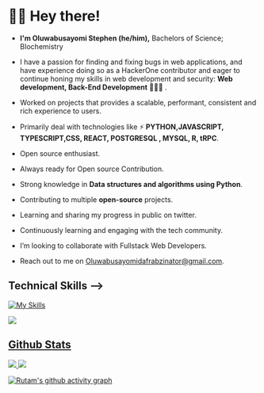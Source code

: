 <!-- This is Header -->
<h1>🙋‍♂️ Hey there! </h1>

<!-- Introduction -->

- <b> I'm Oluwabusayomi Stephen (he/him),</b> Bachelors of Science; BIochemistry

- I have a passion for finding and fixing bugs in web applications, and have experience doing so as a HackerOne contributor and eager to continue honing my skills in web development and security: **Web development, Back-End Development** 👩🏻‍💻 . 

- Worked on projects that provides a scalable, performant, consistent and rich experience to users. 

- Primarily deal with technologies like ⚡ **PYTHON,JAVASCRIPT, TYPESCRIPT,CSS, REACT, POSTGRESQL , MYSQL, R, tRPC**.

- Open source enthusiast. 

- Always ready for Open source Contribution.

- Strong knowledge in **Data structures and algorithms using Python**.

- Contributing to multiple <b>open-source</b> projects.

- Learning and sharing my progress in public on twitter.</a>

- Continuously learning and engaging with the tech community.

- I’m looking to collaborate with Fullstack Web Developers.

- Reach out to me on Oluwabusayomidafrabzinator@gmail.com.

## Technical Skills -->

[![My Skills](https://skillicons.dev/icons?i=html,css,js,r,python,react,tailwind,express,nodejs,pandas,mysql,postgres,firebase,git,github&perline=8)](https://skillicons.dev)



<a href="https://twitter.com/dafrabs"><img src="https://img.shields.io/badge/follow%20me%20on-twitter-blue?style=flat&logo=twitter">
  
## Github Stats
![](https://raw.githubusercontent.com/dafrabzinator/github_stats/master/generated/overview.svg#gh-dark-mode-only)
![](https://raw.githubusercontent.com/dafrabzinator/github_stats/master/generated/languages.svg#gh-dark-mode-only)

<!-- Github Stats -->

[![Rutam's github activity graph](https://github-readme-activity-graph.cyclic.app/graph?username=Dafrabzinator&theme=react)](https://github.com/ashutosh00710/github-readme-activity-graph)
